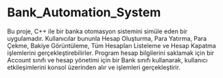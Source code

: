 # Bank_Automation_System
Bu proje, C++ ile bir banka otomasyon sistemini simüle eden bir uygulamadır. Kullanıcılar bununla Hesap Oluşturma, Para Yatırma, Para Çekme, Bakiye Görüntüleme, Tüm Hesapları Listeleme ve Hesap Kapatma işlemlerini gerçekleştirebilirler. Program hesap bilgilerini saklamak için bir Account sınıfı ve hesap yönetimi için bir Bank sınıfı kullanarak, kullanıcı etkileşimlerini konsol üzerinden alır ve işlemleri gerçekleştirir.
